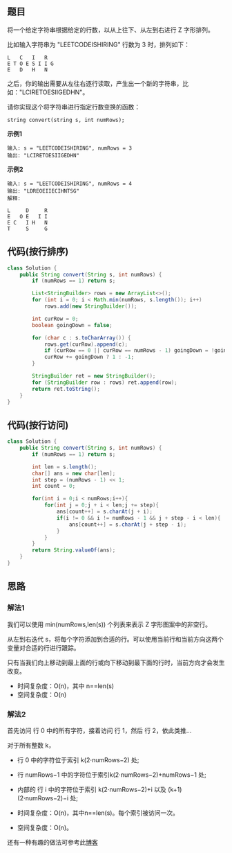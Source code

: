## 题目
将一个给定字符串根据给定的行数，以从上往下、从左到右进行 Z 字形排列。

比如输入字符串为 "LEETCODEISHIRING" 行数为 3 时，排列如下：
```
L   C   I   R
E T O E S I I G
E   D   H   N
```
之后，你的输出需要从左往右逐行读取，产生出一个新的字符串，比如："LCIRETOESIIGEDHN"。

请你实现这个将字符串进行指定行数变换的函数：
```
string convert(string s, int numRows);
```

**示例1**
```
输入: s = "LEETCODEISHIRING", numRows = 3
输出: "LCIRETOESIIGEDHN"
```

**示例2**
```
输入: s = "LEETCODEISHIRING", numRows = 4
输出: "LDREOEIIECIHNTSG"
解释:

L     D     R
E   O E   I I
E C   I H   N
T     S     G
```

## 代码(按行排序)
```JAVA
class Solution {
    public String convert(String s, int numRows) {
        if (numRows == 1) return s;

        List<StringBuilder> rows = new ArrayList<>();
        for (int i = 0; i < Math.min(numRows, s.length()); i++)
            rows.add(new StringBuilder());

        int curRow = 0;
        boolean goingDown = false;

        for (char c : s.toCharArray()) {
            rows.get(curRow).append(c);
            if (curRow == 0 || curRow == numRows - 1) goingDown = !goingDown;
            curRow += goingDown ? 1 : -1;
        }

        StringBuilder ret = new StringBuilder();
        for (StringBuilder row : rows) ret.append(row);
        return ret.toString();
    }
}
```

## 代码(按行访问)
```JAVA
class Solution {
    public String convert(String s, int numRows) {
        if (numRows == 1) return s;

        int len = s.length();
        char[] ans = new char[len];
        int step = (numRows - 1) << 1;
        int count = 0;

        for(int i = 0;i < numRows;i++){
            for(int j = 0;j + i < len;j += step){
                ans[count++] = s.charAt(j + i); 
                if(i != 0 && i != numRows - 1 && j + step - i < len){
                    ans[count++] = s.charAt(j + step - i);
                }
            }
        }
        return String.valueOf(ans);
    }
}

```

## 思路

### 解法1
我们可以使用 min(numRows,len(s)) 个列表来表示 Z 字形图案中的非空行。

从左到右迭代 s，将每个字符添加到合适的行。可以使用当前行和当前方向这两个变量对合适的行进行跟踪。

只有当我们向上移动到最上面的行或向下移动到最下面的行时，当前方向才会发生改变。

* 时间复杂度：O(n)，其中 n==len(s)
* 空间复杂度：O(n)

### 解法2
首先访问 行 0 中的所有字符，接着访问 行 1，然后 行 2，依此类推...

对于所有整数 k，

* 行 0 中的字符位于索引 k(2⋅numRows−2) 处;
* 行 numRows−1 中的字符位于索引k(2⋅numRows−2)+numRows−1 处;
* 内部的 行 i 中的字符位于索引 k(2⋅numRows−2)+i 以及 (k+1)(2⋅numRows−2)−i 处;

* 时间复杂度：O(n)，其中n==len(s)。每个索引被访问一次。
* 空间复杂度：O(n)。

还有一种有趣的做法可参考此[博客](https://leetcode-cn.com/problems/zigzag-conversion/solution/ji-jian-jie-fa-by-ijzqardmbd/)